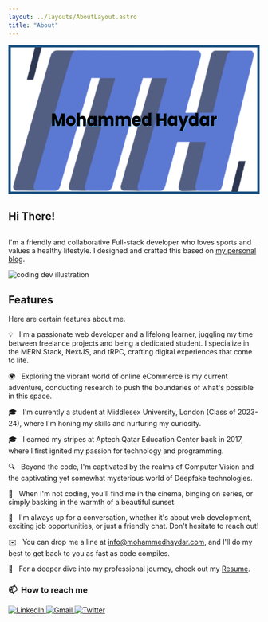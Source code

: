 ```yaml
---
layout: ../layouts/AboutLayout.astro
title: "About"
---
```


<a href="https://github.com/MHMDHIDR" target="_blank">
<img alt="Profile Picture" src="https://raw.githubusercontent.com/MHMDHIDR/mhmdhidr/main/public/banner.png" width="850" height="300" />
</a>

<a href="https://github.com/MHMDHIDR">
<h2 style="display: inline-block">Hi There!</h2></a>

I'm a friendly and collaborative
Full-stack developer who loves sports and values a healthy lifestyle. I designed and crafted this based on [my personal blog](/posts).

<div>
  <img src="/assets/about-image.png" class="mx-auto sm:w-1/2" alt="coding dev illustration">
</div>

## Features

Here are certain features about me.

💡 &nbsp; I'm a passionate web developer and a lifelong learner, juggling my time between freelance projects and being a dedicated student. I specialize in the MERN Stack, NextJS, and tRPC, crafting digital experiences that come to life.

🌍 &nbsp; Exploring the vibrant world of online eCommerce is my current adventure, conducting research to push the boundaries of what's possible in this space.

🎓 &nbsp; I'm currently a student at Middlesex University, London (Class of 2023-24), where I'm honing my skills and nurturing my curiosity.

🎓 &nbsp; I earned my stripes at Aptech Qatar Education Center back in 2017, where I first ignited my passion for technology and programming.

🔍 &nbsp; Beyond the code, I'm captivated by the realms of Computer Vision and the captivating yet somewhat mysterious world of Deepfake technologies.

🎥 &nbsp; When I'm not coding, you'll find me in the cinema, binging on series, or simply basking in the warmth of a beautiful sunset.

💬 &nbsp; I'm always up for a conversation, whether it's about web development, exciting job opportunities, or just a friendly chat. Don't hesitate to reach out!

✉️ &nbsp; You can drop me a line at info@mohammedhaydar.com, and I'll do my best to get back to you as fast as code compiles.

📄 &nbsp; For a deeper dive into my professional journey, check out my <a target="_blank" href="https://drive.google.com/file/d/1Z_tnRp6xDhmISvM9thfuR1Ufe2MKkZaG/view?usp=sharing">Resume</a>.

### 📫 &nbsp;How to reach me

<div class="flex gap-3">
  <a target="_blank" href="https://www.linkedin.com/in/mohammedhaydar" class="transition-transform hover:-translate-y-1">
    <img alt="LinkedIn" src="https://img.shields.io/badge/linkedin%20-%230077B5.svg?&style=flat&logo=linkedin&logoColor=white" />
  </a>

  <a target="_blank" href="mailto:info@mohammedhaydar.com" class="transition-transform hover:-translate-y-1">
    <img alt="Gmail" src="https://img.shields.io/badge/Gmail-D14836?style=flat&logo=gmail&logoColor=white"  />
  </a>

  <a target="_blank" href="https://twitter.com/mohmdhidr" class="transition-transform hover:-translate-y-1">
    <img alt="Twitter" src="https://img.shields.io/twitter/url?url=https%3A%2F%2Ftwitter.com%2Fmohmdhidr" />
  </a>
</div>
